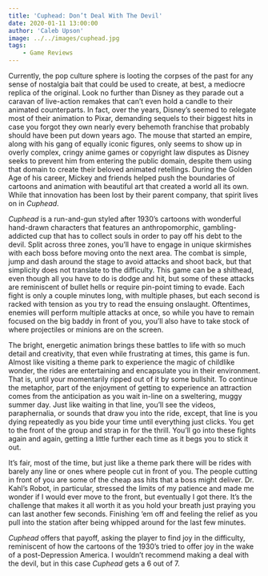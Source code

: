```yaml
---
title: 'Cuphead: Don’t Deal With The Devil'
date: 2020-01-11 13:00:00
author: 'Caleb Upson'
image: ../../images/cuphead.jpg
tags:
    - Game Reviews
---
```


Currently, the pop culture sphere is looting the corpses of the past for any sense of nostalgia bait that could be used to create, at best, a mediocre replica of the original. Look no further than Disney as they parade out a caravan of live-action remakes that can’t even hold a candle to their animated counterparts. In fact, over the years, Disney’s seemed to relegate most of their animation to Pixar, demanding sequels to their biggest hits in case you forgot they own nearly every behemoth franchise that probably should have been put down years ago. The mouse that started an empire, along with his gang of equally iconic figures, only seems to show up in overly complex, cringy anime games or copyright law disputes as Disney seeks to prevent him from entering the public domain, despite them using that domain to create their beloved animated retellings. During the Golden Age of his career, Mickey and friends helped push the boundaries of cartoons and animation with beautiful art that created a world all its own. While that innovation has been lost by their parent company, that spirit lives on in *Cuphead*.

*Cuphead* is a run-and-gun styled after 1930’s cartoons with wonderful hand-drawn characters that features an anthropomorphic, gambling-addicted cup that has to collect souls in order to pay off his debt to the devil. Split across three zones, you’ll have to engage in unique skirmishes with each boss before moving onto the next area. The combat is simple, jump and dash around the stage to avoid attacks and shoot back, but that simplicity does not translate to the difficulty. This game can be a shithead, even though all you have to do is dodge and hit, but some of these attacks are reminiscent of bullet hells or require pin-point timing to evade. Each fight is only a couple minutes long, with multiple phases, but each second is racked with tension as you try to read the ensuing onslaught. Oftentimes, enemies will perform multiple attacks at once, so while you have to remain focused on the big baddy in front of you, you’ll also have to take stock of where projectiles or minions are on the screen.

The bright, energetic animation brings these battles to life with so much detail and creativity, that even while frustrating at times, this game is fun. Almost like visiting a theme park to experience the magic of childlike wonder, the rides are entertaining and encapsulate you in their environment. That is, until your momentarily ripped out of it by some bullshit. To continue the metaphor, part of the enjoyment of getting to experience an attraction comes from the anticipation as you wait in-line on a sweltering, muggy summer day. Just like waiting in that line, you’ll see the videos, paraphernalia, or sounds that draw you into the ride, except, that line is you dying repeatedly as you bide your time until everything just clicks. You get to the front of the group and strap in for the thrill. You’ll go into these fights again and again, getting a little further each time as it begs you to stick it out. 

It’s fair, most of the time, but just like a theme park there will be rides with barely any line or ones where people cut in front of you. The people cutting in front of you are some of the cheap ass hits that a boss might deliver. Dr. Kahl’s Robot, in particular, stressed the limits of my patience and made me wonder if I would ever move to the front, but eventually I got there. It’s the challenge that makes it all worth it as you hold your breath just praying you can last another few seconds. Finishing ‘em off and feeling the relief as you pull into the station after being whipped around for the last few minutes.

*Cuphead* offers that payoff, asking the player to find joy in the difficulty, reminiscent of how the cartoons of the 1930’s tried to offer joy in the wake of a post-Depression America. I wouldn’t recommend making a deal with the devil, but in this case *Cuphead* gets a 6 out of 7.
